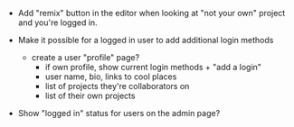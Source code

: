 - Add "remix" button in the editor when looking at "not your own" project and you're logged in.

- Make it possible for a logged in user to add additional login methods
  - create a user "profile" page?
    - if own profile, show current login methods + "add a login"
    - user name, bio, links to cool places
    - list of projects they're collaborators on
    - list of their own projects

- Show "logged in" status for users on the admin page?

